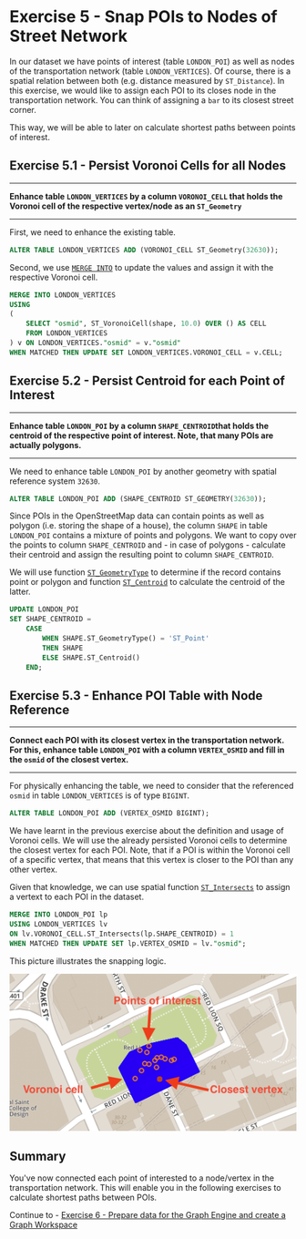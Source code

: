 # Exercise 5 - Snap POIs to Nodes of Street Network

In our dataset we have points of interest (table `LONDON_POI`) as well as nodes of the transportation network (table `LONDON_VERTICES`). Of course, there is a spatial relation between both (e.g. distance measured by `ST_Distance`). In this exercise, we would like to assign each POI to its closes node in the transportation network. You can think of assigning a `bar` to its closest street corner.

This way, we will be able to later on calculate shortest paths between points of interest.


## Exercise 5.1 - Persist Voronoi Cells for all Nodes <a name="subex1"></a>
---
**Enhance table `LONDON_VERTICES` by a column `VORONOI_CELL` that holds the Voronoi cell of the respective vertex/node as an `ST_Geometry`**

---

First, we need to enhance the existing table.
```sql
ALTER TABLE LONDON_VERTICES ADD (VORONOI_CELL ST_Geometry(32630));
```

Second, we use [`MERGE INTO`](https://help.sap.com/viewer/c1d3f60099654ecfb3fe36ac93c121bb/2020_03_QRC/en-US/3226201f95764a57810dd256c9524d56.html) to update the values and assign it with the respective Voronoi cell.
```sql
MERGE INTO LONDON_VERTICES
USING
(
	SELECT "osmid", ST_VoronoiCell(shape, 10.0) OVER () AS CELL
	FROM LONDON_VERTICES
) v ON LONDON_VERTICES."osmid" = v."osmid"
WHEN MATCHED THEN UPDATE SET LONDON_VERTICES.VORONOI_CELL = v.CELL;
```

## Exercise 5.2 - Persist Centroid for each Point of Interest <a name="subex2"></a>
---
**Enhance table `LONDON_POI` by a column `SHAPE_CENTROID`that holds the centroid of the respective point of interest. Note, that many POIs are actually polygons.**

---

We need to enhance table `LONDON_POI` by another geometry with spatial reference system `32630`.
```sql
ALTER TABLE LONDON_POI ADD (SHAPE_CENTROID ST_GEOMETRY(32630));
```

Since POIs in the OpenStreetMap data can contain points as well as polygon (i.e. storing the shape of a house), the column `SHAPE` in table `LONDON_POI` contains a mixture of points and polygons. We want to copy over the points to column `SHAPE_CENTROID` and - in case of polygons - calculate their centroid and assign the resulting point to column `SHAPE_CENTROID`.

We will use function [`ST_GeometryType`](https://help.sap.com/viewer/bc9e455fe75541b8a248b4c09b086cf5/2020_03_QRC/en-US/7a190326787c10148831cde7ab32410d.html) to determine if the record contains point or polygon and function [`ST_Centroid`](https://help.sap.com/viewer/bc9e455fe75541b8a248b4c09b086cf5/2020_03_QRC/en-US/7a2b9111787c1014926c93c8506930b1.html) to calculate the centroid of the latter.

```sql
UPDATE LONDON_POI 
SET SHAPE_CENTROID = 
    CASE 
        WHEN SHAPE.ST_GeometryType() = 'ST_Point' 
        THEN SHAPE 
        ELSE SHAPE.ST_Centroid() 
    END;
```

## Exercise 5.3 - Enhance POI Table with Node Reference <a name="subex3"></a>
---
**Connect each POI with its closest vertex in the transportation network. For this, enhance table `LONDON_POI` with a column `VERTEX_OSMID` and fill in the `osmid` of the closest vertex.**

---

For physically enhancing the table, we need to consider that the referenced `osmid` in table `LONDON_VERTICES` is of type `BIGINT`.
```sql
ALTER TABLE LONDON_POI ADD (VERTEX_OSMID BIGINT);
```

We have learnt in the previous exercise about the definition and usage of Voronoi cells. We will use the already persisted Voronoi cells to determine the closest vertex for each POI. Note, that if a POI is within the Voronoi cell of a specific vertex, that means that this vertex is closer to the POI than any other vertex.

Given that knowledge, we can use spatial function [`ST_Intersects`](https://help.sap.com/viewer/bc9e455fe75541b8a248b4c09b086cf5/2020_03_QRC/en-US/7a19e197787c1014a13087ee8f970cce.html) to assign a vertext to each POI in the dataset.
```sql
MERGE INTO LONDON_POI lp
USING LONDON_VERTICES lv
ON lv.VORONOI_CELL.ST_Intersects(lp.SHAPE_CENTROID) = 1
WHEN MATCHED THEN UPDATE SET lp.VERTEX_OSMID = lv."osmid"; 
```

This picture illustrates the snapping logic.

![](images/poi_snapping.png)

## Summary

You've now connected each point of interested to a node/vertex in the transportation network. This will enable you in the following exercises to calculate shortest paths between POIs.

Continue to - [Exercise 6 - Prepare data for the Graph Engine and create a Graph Workspace](../ex6/README.md)
